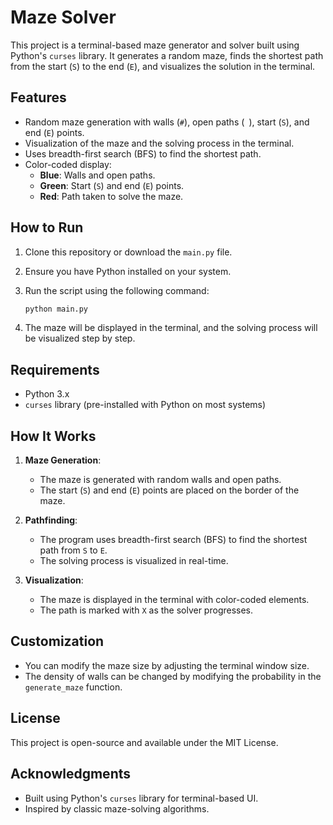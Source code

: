 # Maze Solver

This project is a terminal-based maze generator and solver built using Python's `curses` library. It generates a random maze, finds the shortest path from the start (`S`) to the end (`E`), and visualizes the solution in the terminal.

## Features

- Random maze generation with walls (`#`), open paths (` `), start (`S`), and end (`E`) points.
- Visualization of the maze and the solving process in the terminal.
- Uses breadth-first search (BFS) to find the shortest path.
- Color-coded display:
  - **Blue**: Walls and open paths.
  - **Green**: Start (`S`) and end (`E`) points.
  - **Red**: Path taken to solve the maze.

## How to Run

1. Clone this repository or download the `main.py` file.
2. Ensure you have Python installed on your system.
3. Run the script using the following command:

   ```bash
   python main.py
   ```

4. The maze will be displayed in the terminal, and the solving process will be visualized step by step.

## Requirements

- Python 3.x
- `curses` library (pre-installed with Python on most systems)

## How It Works

1. **Maze Generation**: 
   - The maze is generated with random walls and open paths.
   - The start (`S`) and end (`E`) points are placed on the border of the maze.

2. **Pathfinding**:
   - The program uses breadth-first search (BFS) to find the shortest path from `S` to `E`.
   - The solving process is visualized in real-time.

3. **Visualization**:
   - The maze is displayed in the terminal with color-coded elements.
   - The path is marked with `X` as the solver progresses.


## Customization

- You can modify the maze size by adjusting the terminal window size.
- The density of walls can be changed by modifying the probability in the `generate_maze` function.

## License

This project is open-source and available under the MIT License.

## Acknowledgments

- Built using Python's `curses` library for terminal-based UI.
- Inspired by classic maze-solving algorithms.
